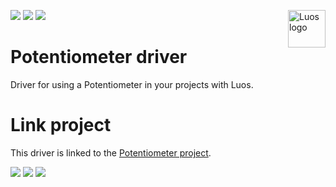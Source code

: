 <a href="https://luos.io"><img src="https://www.luos.io/wp-content/uploads/2020/03/Luos-color.png" alt="Luos logo" title="Luos" align="right" height="60" /></a>

[![](http://certified.luos.io)](https://luos.io)
[![](https://img.shields.io/twitter/url/http/shields.io.svg?style=social)](https://twitter.com/intent/tweet?text=Unleash%20electronic%20devices%20as%20microservices%20thanks%20to%20Luos&https://luos.io&via=Luos_io&hashtags=embeddedsystems,electronics,microservices,api)
[![](https://img.shields.io/badge/LinkedIn-Share-0077B5?style=social&logo=linkedin)](https://www.linkedin.com/sharing/share-offsite/?url=https%3A%2F%2Fgithub.com%2Fluos-io)

# Potentiometer driver
Driver for using a Potentiometer in your projects with Luos.

# Link project
This driver is linked to the [Potentiometer project](../../Projects/Potentiometer).

[![](https://img.shields.io/discourse/topics?server=https%3A%2F%2Fcommunity.luos.io&logo=Discourse)](https://community.luos.io)
[![](https://img.shields.io/badge/Luos-Documentation-34A3B4)](https://docs.luos.io)
[![](https://img.shields.io/badge/LinkedIn-Follow%20us-0077B5?style=flat&logo=linkedin)](https://www.linkedin.com/company/luos)

